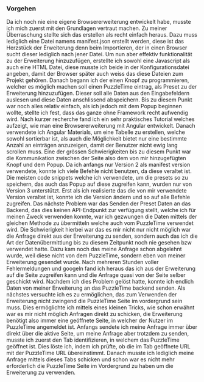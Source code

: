 ### Vorgehen
Da ich noch nie eine eigene Browsererweiterung entwickelt habe, 
musste ich mich zuerst mit den Grundlagen vertraut machen.
Zu meiner Überraschung stellte sich das erstellen als recht einfach heraus.
Dazu muss lediglich eine Datei namens manifest.json erstellt werden, 
diese ist das Herzstück der Erweiterung denn beim Importieren, 
der in einen Browser sucht dieser lediglich nach jener Datei.
Um nun aber effektiv funktionalität zu der Erweiterung hinzuzufügen, 
erstellte ich sowohl eine Javascript als auch eine HTML Datei, diese musste ich beide in der 
Konfigurationsdatei angeben, damit der Browser später auch weiss das diese Dateien zum Projekt gehören.
Danach begann ich der einen Knopf zu programmieren, welcher es möglich machen soll einen PuzzleTime eintrag, 
als Preset zu der Erweiterung hinzuzufügen. Dieser soll alle Daten aus den Eingabefeldern auslesen und diese Daten anschlissend abspeichern.
Bis zu diesem Punkt war noch alles relativ einfach, als ich jedoch mit dem Popup beginnen wollte, 
stellte ich fest, dass das ganze ohne Framework recht aufwendig wird.
Nach kurzer recherche fand ich ein sehr praktisches Tutorial welches aufzeigt, 
wie man eine Browsererweiterung mit Angular entwickelt.
Danach verwendete ich Angular Materials, um eine Tabelle zu erstellen, welche sowohl sortierbar ist, 
als auch die Möglichkeit bietet nur eine bestimmte Anzahl an einträgen anzuzeigen, damit der Benutzer nicht ewig lang scrollen muss.
Eine der grössen Schwierigkeiten bis zu diesem Punkt war die Kommunikation zwischen der Seite also dem von mir hinzugefügten Knopf und dem Popup.
Da ich anfangs nur Version 2 als manifest version verwendete, konnte ich viele Befehle nicht benutzen, da diese veraltet ist. 
Die meisten code snippets welche ich verwendete, um die presets so zu speichern, das auch das Popup auf diese zugreifen kann, wurden nur von Version 3 unterstützt.
Erst als ich realisierte das die von mir verwendete Version veraltet ist, konnte ich die Version ändern und so auf alle Befehle zugreifen.
Das nächste Problem war das Senden der Preset Daten an das Backend, das dies keinen API-Endpunkt zur verfügung stellt, welche ich für meinen Zweck verwenden konnte, 
war ich gezwungen die Daten mittels der gleichen Methode zu übermitteln welche auch vom PuzzleTime verwendet wird. 
Die Schwierigkeit hierbei war das es mir nicht nur nicht möglich war die Anfrage direkt aus der Erweiterung zu senden,
sondern auch das ich die Art der Datenübermittlung bis zu diesem Zeitpunkt noch nie gesehen bzw verwendet hatte.
Dazu kam noch das meine Anfrage schon abgelehnt wurde, weil diese nicht von dem PuzzleTime, sondern eben von meiner Erweiterung gesendet wurde. 
Nach mehreren Stunden voller Fehlermeldungen und googeln fand ich heraus das ich aus der Erweiterung auf die Seite zugreifen kann und die Anfrage quasi von der Seite selber geschickt wird. 
Nachdem ich dies Problem gelöst hatte, konnte ich endlich Daten von meiner Erweiterung an das PuzzleTime backend senden.
Als nächstes versuchte ich es zu ermöglichen, das zum Verwenden der Erweiterung nicht zwingend die PuzzleTime Seite im vordergrund sein muss.
Dies ermöglichte ich mittels eines kleinen Tricks, wie schon erwähnt war es mir nicht möglich Anfragen direkt zu schicken, die Erweiterung 
benötigt also immer eine geöffnete Seite, in welcher der Nutzer im PuzzleTime angemeldet ist.
Anfangs sendete ich meine Anfrage immer über direkt über die aktive Seite, um meine Anfrage aber trotzdem zu senden, 
musste ich zuerst den Tab identifizieren, in welchem das PuzzleTime geöffnet ist. Dies löste ich, indem ich prüfte, ob die im Tab geöffnete URL mit der PuzzleTime URL übereinstimmt.
Danach musste ich lediglich meine Anfrage mittels dieses Tabs schicken und schon war es nicht mehr erforderlich die PuzzleTime Seite im Vordergrund zu haben um die Erweiterung zu verwenden.
